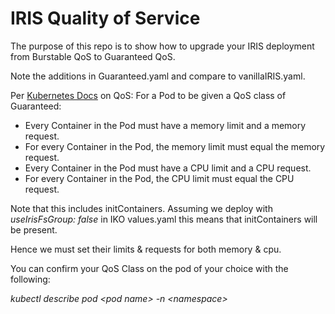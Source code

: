 # IRIS Quality of Service

The purpose of this repo is to show how to upgrade your IRIS deployment from Burstable QoS to Guaranteed QoS.

Note the additions in Guaranteed.yaml and compare to vanillaIRIS.yaml.

Per [Kubernetes Docs](https://kubernetes.io/docs/concepts/workloads/pods/pod-qos/) on QoS:
For a Pod to be given a QoS class of Guaranteed:

   * Every Container in the Pod must have a memory limit and a memory request.
   * For every Container in the Pod, the memory limit must equal the memory request.
   * Every Container in the Pod must have a CPU limit and a CPU request.
   * For every Container in the Pod, the CPU limit must equal the CPU request.

Note that this includes initContainers. Assuming we deploy with *useIrisFsGroup: false* in IKO values.yaml this means that initContainers will be present.

Hence we must set their limits & requests for both memory & cpu.

You can confirm your QoS Class on the pod of your choice with the following:

*kubectl describe pod <pod name<pod name>> -n <namespace<namespace>>*

